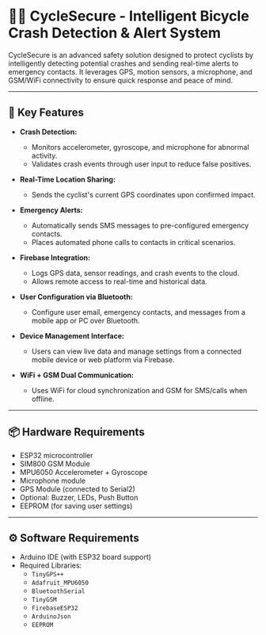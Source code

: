 # 🚴‍♂️ CycleSecure - Intelligent Bicycle Crash Detection & Alert System

CycleSecure is an advanced safety solution designed to protect cyclists by intelligently detecting potential crashes and sending real-time alerts to emergency contacts. It leverages GPS, motion sensors, a microphone, and GSM/WiFi connectivity to ensure quick response and peace of mind.

---

## 🔧 Key Features

- **Crash Detection:** 
  - Monitors accelerometer, gyroscope, and microphone for abnormal activity.
  - Validates crash events through user input to reduce false positives.
  
- **Real-Time Location Sharing:**
  - Sends the cyclist's current GPS coordinates upon confirmed impact.

- **Emergency Alerts:**
  - Automatically sends SMS messages to pre-configured emergency contacts.
  - Places automated phone calls to contacts in critical scenarios.

- **Firebase Integration:**
  - Logs GPS data, sensor readings, and crash events to the cloud.
  - Allows remote access to real-time and historical data.

- **User Configuration via Bluetooth:**
  - Configure user email, emergency contacts, and messages from a mobile app or PC over Bluetooth.

- **Device Management Interface:**
  - Users can view live data and manage settings from a connected mobile device or web platform via Firebase.

- **WiFi + GSM Dual Communication:**
  - Uses WiFi for cloud synchronization and GSM for SMS/calls when offline.

---

## 📦 Hardware Requirements

- ESP32 microcontroller  
- SIM800 GSM Module  
- MPU6050 Accelerometer + Gyroscope  
- Microphone module  
- GPS Module (connected to Serial2)  
- Optional: Buzzer, LEDs, Push Button  
- EEPROM (for saving user settings)

---

## ⚙️ Software Requirements

- Arduino IDE (with ESP32 board support)  
- Required Libraries:
  - `TinyGPS++`
  - `Adafruit_MPU6050`
  - `BluetoothSerial`
  - `TinyGSM`
  - `FirebaseESP32`
  - `ArduinoJson`
  - `EEPROM`
